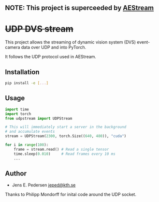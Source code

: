 ## **NOTE**: This project is superceeded by [AEStream](https://github.com/norse/aestream/)

# <s>UDP DVS stream</s>

This project allows the streaming of dynamic vision system (DVS) 
event-camera data over UDP and into PyTorch.

It follows the UDP protocol used in AEStream.

## Installation

```bash
pip install -e [...]
```

## Usage
```python
import time
import torch
from udpstream import UDPStream

# This will immediately start a server in the background 
# and accumulate events
stream = UDPStream(2300, torch.Size((640, 480)), "cuda")

for i in range(100):
    frame = stream.read() # Read a single tensor
    time.sleep(0.010)     # Read frames every 10 ms
    ...
```

## Author

* Jens E. Pedersen <jeped@kth.se>

Thanks to Philipp Mondorff for inital code around the UDP socket.
